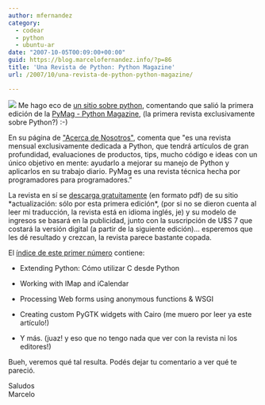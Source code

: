 ```yaml
---
author: mfernandez
category:
  - codear
  - python
  - ubuntu-ar
date: "2007-10-05T00:09:00+00:00"
guid: https://blog.marcelofernandez.info/?p=86
title: 'Una Revista de Python: Python Magazine'
url: /2007/10/una-revista-de-python-python-magazine/

---
```

[![](http://1.bp.blogspot.com/_nDZ247g0qSM/RwWFt37y12I/AAAAAAAAALw/Fm6m17uL5RY/s400/cover_thumbnail.jpg)](http://pythonmagazine.com/) Me hago eco de [un sitio sobre python](http://www.learningpython.com/2007/10/04/python-magazine-issue-one/), comentando que salió la primera edición de la [PyMag - Python Magazine](http://pythonmagazine.com/), (la primera revista exclusivamente sobre Python?) :-)

En su página de ["Acerca de Nosotros"](http://pythonmagazine.com/c/p/about_pymag), comenta que "es una revista mensual exclusivamente dedicada a Python, que tendrá artículos de gran profundidad, evaluaciones de productos, tips, mucho código e ideas con un único objetivo en mente: ayudarlo a mejorar su manejo de Python y aplicarlos en su trabajo diario. PyMag es una revista técnica hecha por programadores para programadores."

La revista en sí se [descarga gratuitamente](http://pythonmagazine.com/img/issues/2007/10/PyMag_2007-10.pdf) (en formato pdf) de su sitio \*actualización: sólo por esta primera edición\*, (por si no se dieron cuenta al leer mi traducción, la revista está en idioma inglés, je) y su modelo de ingresos se basará en la publicidad, junto con la suscripción de U$S 7 que costará la versión digital (a partir de la siguiente edición)... esperemos que les dé resultado y crezcan, la revista parece bastante copada.

El [índice de este primer número](http://pythonmagazine.com/c/issue/2007/10) contiene:  

- Extending Python: Cómo utilizar C desde Python
- Working with IMap and iCalendar  

- Processing Web forms using anonymous functions & WSGI
- Creating custom PyGTK widgets with Cairo (me muero por leer ya este artículo!)
- Y más. (juaz! y eso que no tengo nada que ver con la revista ni los editores!)  


Bueh, veremos qué tal resulta. Podés dejar tu comentario a ver qué te pareció.

Saludos  
Marcelo
